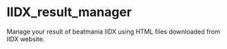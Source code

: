 # IIDX_result_manager
Manage your result of beatmania IIDX using HTML files downloaded from IIDX website.
